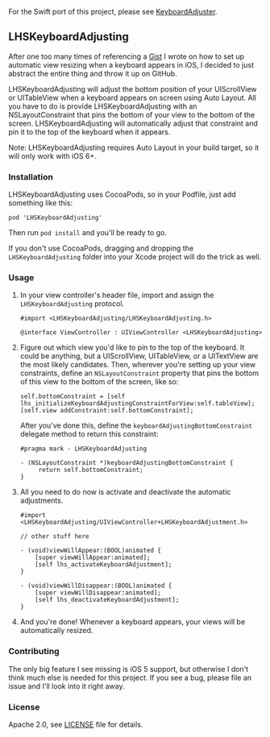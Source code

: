 For the Swift port of this project, please see [KeyboardAdjuster](https://github.com/lionheart/KeyboardAdjuster).

LHSKeyboardAdjusting
--------------------

After one too many times of referencing a [Gist](https://gist.github.com/dlo/8572874) I wrote on how to set up automatic view resizing when a keyboard appears in iOS, I decided to just abstract the entire thing and throw it up on GitHub.

LHSKeyboardAdjusting will adjust the bottom position of your UIScrollView or UITableView when a keyboard appears on screen using Auto Layout. All you have to do is provide LHSKeyboardAdjusting with an NSLayoutConstraint that pins the bottom of your view to the bottom of the screen. LHSKeyboardAdjusting will automatically adjust that constraint and pin it to the top of the keyboard when it appears.

Note: LHSKeyboardAdjusting requires Auto Layout in your build target, so it will only work with iOS 6+.

### Installation

LHSKeyboardAdjusting uses CocoaPods, so in your Podfile, just add something like this:

    pod 'LHSKeyboardAdjusting'

Then run `pod install` and you'll be ready to go.

If you don't use CocoaPods, dragging and dropping the `LHSKeyboardAdjusting` folder into your Xcode project will do the trick as well.

### Usage

1. In your view controller's header file, import and assign the `LHSKeyboardAdjusting` protocol.

   ```objc
   #import <LHSKeyboardAdjusting/LHSKeyboardAdjusting.h>

   @interface ViewController : UIViewController <LHSKeyboardAdjusting>
   ```

2. Figure out which view you'd like to pin to the top of the keyboard. It could be anything, but a UIScrollView, UITableView, or a UITextView are the most likely candidates. Then, wherever you're setting up your view constraints, define an `NSLayoutConstraint` property that pins the bottom of this view to the bottom of the screen, like so:

   ```objc
   self.bottomConstraint = [self lhs_initializeKeyboardAdjustingConstraintForView:self.tableView];
   [self.view addConstraint:self.bottomConstraint];
   ```

   After you've done this, define the `keyboardAdjustingBottomConstraint` delegate method to return this constraint:

   ```objc
   #pragma mark - LHSKeyboardAdjusting

   - (NSLayoutConstraint *)keyboardAdjustingBottomConstraint {
        return self.bottomConstraint;
   }
   ```

3. All you need to do now is activate and deactivate the automatic adjustments.

   ```objc
   #import <LHSKeyboardAdjusting/UIViewController+LHSKeyboardAdjustment.h>

   // other stuff here

   - (void)viewWillAppear:(BOOL)animated {
       [super viewWillAppear:animated];
       [self lhs_activateKeyboardAdjustment];
   }

   - (void)viewWillDisappear:(BOOL)animated {
       [super viewWillDisappear:animated];
       [self lhs_deactivateKeyboardAdjustment];
   }
   ```

3. And you're done! Whenever a keyboard appears, your views will be automatically resized.

### Contributing

The only big feature I see missing is iOS 5 support, but otherwise I don't think much else is needed for this project. If you see a bug, please file an issue and I'll look into it right away.

### License

Apache 2.0, see [LICENSE](LICENSE) file for details.
